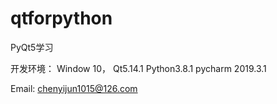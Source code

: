 # qtforpython
PyQt5学习

开发环境： Window 10，  Qt5.14.1  Python3.8.1 pycharm 2019.3.1







Email: chenyijun1015@126.com

